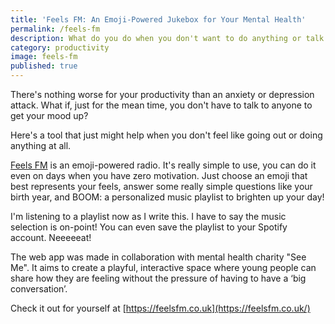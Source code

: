 ```yaml
---
title: 'Feels FM: An Emoji-Powered Jukebox for Your Mental Health'
permalink: /feels-fm
description: What do you do when you don't want to do anything or talk to anyone?
category: productivity
image: feels-fm
published: true
---
```


There's nothing worse for your productivity than an anxiety or depression attack. What if, just for the mean time, you don't have to talk to anyone to get your mood up?

Here's a tool that just might help when you don't feel like going out or doing anything at all.<!--more-->

[Feels FM](https://feelsfm.co.uk/) is an emoji-powered radio. It's really simple to use, you can do it even on days when you have zero motivation. Just choose an emoji that best represents your feels, answer some really simple questions like your birth year, and BOOM: a personalized music playlist to brighten up your day!

I'm listening to a playlist now as I write this. I have to say the music selection is on-point! You can even save the playlist to your Spotify account. Neeeeeat!

The web app was made in collaboration with mental health charity "See Me". It aims to create a playful, interactive space where young people can share how they are feeling without the pressure of having to have a ‘big conversation’.

Check it out for yourself at [https://feelsfm.co.uk](https://feelsfm.co.uk/)
